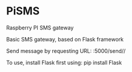 # PiSMS
Raspberry PI SMS gateway

Basic SMS gateway, based on Flask framework

Send message by requesting URL: <ip>:5000/send/<number>/<message>

To use, install Flask first using: pip install Flask

